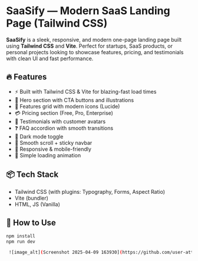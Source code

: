 # SaaSify — Modern SaaS Landing Page (Tailwind CSS)

**SaaSify** is a sleek, responsive, and modern one-page landing page built using **Tailwind CSS** and **Vite**. Perfect for startups, SaaS products, or personal projects looking to showcase features, pricing, and testimonials with clean UI and fast performance.

## 🔥 Features

- ⚡️ Built with Tailwind CSS & Vite for blazing-fast load times
- 🎯 Hero section with CTA buttons and illustrations
- 🚀 Features grid with modern icons (Lucide)
- 💳 Pricing section (Free, Pro, Enterprise)
- 🌟 Testimonials with customer avatars
- ❓ FAQ accordion with smooth transitions
- 🎨 Dark mode toggle
- 📜 Smooth scroll + sticky navbar
- 🔄 Responsive & mobile-friendly
- 🎉 Simple loading animation

## 📦 Tech Stack

- Tailwind CSS (with plugins: Typography, Forms, Aspect Ratio)
- Vite (bundler)
- HTML, JS (Vanilla)

## 📂 How to Use

```bash
npm install
npm run dev

 ![image_alt](Screenshot 2025-04-09 163930](https://github.com/user-attachments/assets/b294fd8b-f6a4-4011-8adb-146d3cc45840)

